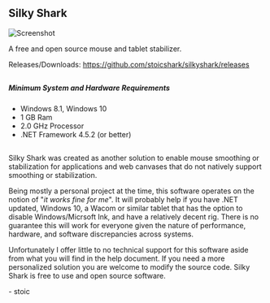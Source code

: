 ## Silky Shark

![Screenshot](https://dl.dropboxusercontent.com/s/91yn1ca2zzsvc4i/silky%20shark.png)

A free and open source mouse and tablet stabilizer.

Releases/Downloads: https://github.com/stoicshark/silkyshark/releases

##

##### Minimum System and Hardware Requirements

- Windows 8.1, Windows 10
- 1 GB Ram
- 2.0 GHz Processor
- .NET Framework 4.5.2 (or better)

##

Silky Shark was created as another solution to enable mouse smoothing or stabilization for applications and web canvases that do not natively support smoothing or stabilization.

Being mostly a personal project at the time, this software operates on the notion of "<i>it works fine for me</i>". It will probably help if you have .NET updated, Windows 10, a Wacom or similar tablet that has the option to disable Windows/Micrsoft Ink, and have a relatively decent rig. There is no guarantee this will work for everyone given the nature of performance, hardware, and software discrepancies across systems.

Unfortunately I offer little to no technical support for this software aside from what you will find in the help document. If you need a more personalized solution you are welcome to modify the source code. Silky Shark is free to use and open source software.

\- stoic
